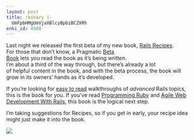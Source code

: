 ```yaml
---
layout: post
title: !binary |-
  UmFpbHMgUmVjaXBlcyBpbiBCZXRh
enki_id: 4508
---
```


Last night we released the first beta of my new book, <a
href="http://www.pragmaticprogrammer.com/titles/fr_rr/">Rails
Recipes</a>.  
For those that don’t know, a Pragmatic <a
href="http://pragmaticprogrammer.com/starter_kit/faqs/beta_faq.html">Beta  
Book</a> lets you read the book as it’s being <em>written</em>.  
I’m about a third of the way through, but there’s already a lot  
of helpful content in the book, and with the beta process, the book
will  
grow in its owners’ hands as it’s developed.

<p>
If you’re looking for <a
href="http://headrush.typepad.com/creating_passionate_users/2005/09/conversational_.html">easy  
to read</a> walkthroughs of <em>advanced</em> Rails topics, this is
the  
book for you. If you’ve read <a
href="http://www.pragmaticprogrammer.com/titles/ruby/index.html">Programming  
Ruby</a> and <a
href="http://www.pragmaticprogrammer.com/titles/rails/index.html">Agile
Web  
Development With Rails</a>, this book is the logical next step.

</p>
<p>
I’m taking suggestions for Recipes, so if you get in early, your  
recipe idea might just make it into the book.

</p>
<p>
<img src="http://www.pragmaticprogrammer.com/images/fr_rr_medium.jpg">

</p>
